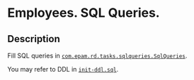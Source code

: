 # Employees. SQL Queries.

## Description 
Fill SQL queries in [`com.epam.rd.tasks.sqlqueries.SqlQueries`](src/main/java/com/epam/rd/tasks/sqlqueries/SqlQueries.java).

You may refer to DDL in [`init-ddl.sql`](src/test/resources/init-ddl.sql).
 